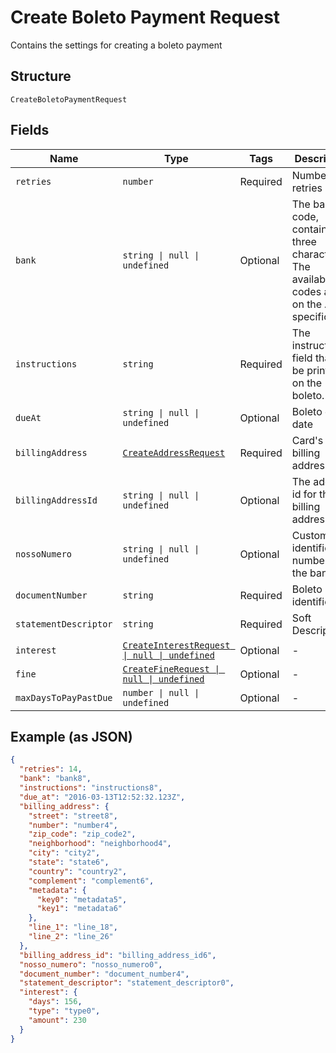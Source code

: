 
# Create Boleto Payment Request

Contains the settings for creating a boleto payment

## Structure

`CreateBoletoPaymentRequest`

## Fields

| Name | Type | Tags | Description |
|  --- | --- | --- | --- |
| `retries` | `number` | Required | Number of retries |
| `bank` | `string \| null \| undefined` | Optional | The bank code, containing three characters. The available codes are on the API specification |
| `instructions` | `string` | Required | The instructions field that will be printed on the boleto. |
| `dueAt` | `string \| null \| undefined` | Optional | Boleto due date |
| `billingAddress` | [`CreateAddressRequest`](../../doc/models/create-address-request.md) | Required | Card's billing address |
| `billingAddressId` | `string \| null \| undefined` | Optional | The address id for the billing address |
| `nossoNumero` | `string \| null \| undefined` | Optional | Customer identification number with the bank |
| `documentNumber` | `string` | Required | Boleto identification |
| `statementDescriptor` | `string` | Required | Soft Descriptor |
| `interest` | [`CreateInterestRequest \| null \| undefined`](../../doc/models/create-interest-request.md) | Optional | - |
| `fine` | [`CreateFineRequest \| null \| undefined`](../../doc/models/create-fine-request.md) | Optional | - |
| `maxDaysToPayPastDue` | `number \| null \| undefined` | Optional | - |

## Example (as JSON)

```json
{
  "retries": 14,
  "bank": "bank8",
  "instructions": "instructions8",
  "due_at": "2016-03-13T12:52:32.123Z",
  "billing_address": {
    "street": "street8",
    "number": "number4",
    "zip_code": "zip_code2",
    "neighborhood": "neighborhood4",
    "city": "city2",
    "state": "state6",
    "country": "country2",
    "complement": "complement6",
    "metadata": {
      "key0": "metadata5",
      "key1": "metadata6"
    },
    "line_1": "line_18",
    "line_2": "line_26"
  },
  "billing_address_id": "billing_address_id6",
  "nosso_numero": "nosso_numero0",
  "document_number": "document_number4",
  "statement_descriptor": "statement_descriptor0",
  "interest": {
    "days": 156,
    "type": "type0",
    "amount": 230
  }
}
```

